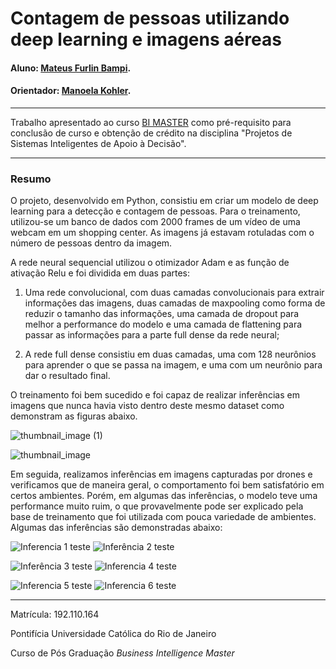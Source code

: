 # Contagem de pessoas utilizando deep learning e imagens aéreas
#### Aluno: [Mateus Furlin Bampi](https://github.com/MateusBampi).
#### Orientador: [Manoela Kohler](https://github.com/manoelakohler).

---

Trabalho apresentado ao curso [BI MASTER](https://ica.puc-rio.ai/bi-master) como pré-requisito para conclusão de curso e obtenção de crédito na disciplina "Projetos de Sistemas Inteligentes de Apoio à Decisão".

---

### Resumo

O projeto, desenvolvido em Python, consistiu em criar um modelo de deep learning para a detecção e contagem de pessoas. Para o treinamento, utilizou-se um banco de dados com 2000 frames de um vídeo de uma webcam em um shopping center. As imagens já estavam rotuladas com o número de pessoas dentro da imagem.

A rede neural sequencial utilizou o otimizador Adam e as função de ativação Relu e foi dividida em duas partes: 
  
  1. Uma rede convolucional, com duas camadas convolucionais para extrair informações das imagens, duas camadas de maxpooling como forma de reduzir o tamanho das informações, uma camada de dropout para melhor a performance do modelo e uma camada de flattening para passar as informações para a parte full dense da rede neural;

  2. A rede full dense consistiu em duas camadas, uma com 128 neurônios para aprender o que se passa na imagem, e uma com um neurônio para dar o resultado final.

O treinamento foi bem sucedido e foi capaz de realizar inferências em imagens que nunca havia visto dentro deste mesmo dataset como demonstram as figuras abaixo.

![thumbnail_image (1)](https://user-images.githubusercontent.com/84750991/126877818-6657956e-fbda-4f2a-b713-461a07dd5c73.png)

![thumbnail_image](https://user-images.githubusercontent.com/84750991/126877782-326ee0d8-6180-4786-94d5-18278ded8aaf.png)

Em seguida, realizamos inferências em imagens capturadas por drones e verificamos que de maneira geral, o comportamento foi bem satisfatório em certos ambientes. Porém, em algumas das inferências, o modelo teve uma performance muito ruim, o que provavelmente pode ser explicado pela base de treinamento que foi utilizada com pouca variedade de ambientes. Algumas das inferências são demonstradas abaixo:

![Inferencia 1 teste](https://user-images.githubusercontent.com/84750991/126880357-e700f87b-be4e-4d30-bf70-053e69659a88.png) ![Inferência 2 teste](https://user-images.githubusercontent.com/84750991/126880367-c8c84b23-ac33-4f7f-b432-b977425940b4.png)

![Inferência 3 teste](https://user-images.githubusercontent.com/84750991/126880406-ca08a6dd-a05f-458f-a0cb-e842e4348b56.png) ![Inferencia 4 teste](https://user-images.githubusercontent.com/84750991/126880413-cb6b8609-6e72-4cc8-8497-49f813ebf6ed.png)

![Inferencia 5 teste](https://user-images.githubusercontent.com/84750991/126880451-20bed006-6b4f-4140-9ec6-71c6c67f3595.png) ![Inferencia 6 teste](https://user-images.githubusercontent.com/84750991/126880478-7eec2449-e5f8-41d6-a940-67c94ff7bb08.png)


---

Matrícula: 192.110.164

Pontifícia Universidade Católica do Rio de Janeiro

Curso de Pós Graduação *Business Intelligence Master*
